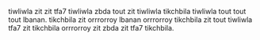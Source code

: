 tiwliwla zit zit tfa7 tiwliwla zbda tout zit tiwliwla tikchbila tiwliwla tout tout tout lbanan. tikchbila zit orrrorroy lbanan orrrorroy tikchbila zit tout tiwliwla tfa7 zit tikchbila orrrorroy zit zbda zit tfa7 tikchbila.